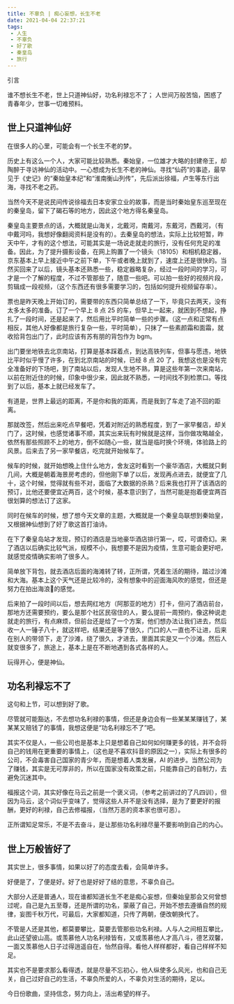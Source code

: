 ```yaml
---
title: 不辜负 | 痴心妄想，长生不老
date: 2021-04-04 22:37:21
tags: 
 - 人生
 - 不辜负
 - 好了歌
 - 秦皇岛
 - 旅行
---
```


引言

谁不想长生不老，世上只道神仙好，功名利禄忘不了；
人世间万般苦恼，困惑了青春年少，世事一切难预料。

## 世上只道神仙好

在很多人的心里，可能会有一个长生不老的梦。

历史上有这么一个人，大家可能比较熟悉。秦始皇，一位雄才大略的封建帝王，却陶醉于寻访神仙的活动中。一心想成为长生不老的神仙。寻找“仙药”的事迹，最早见于《史记》的“秦始皇本纪”和“淮南衡山列传”，先后派出徐福，卢生等东行出海，寻找不老之药。

当然今天不是说民间传说徐福去日本安家立业的故事，而是当时秦始皇东巡至现在的秦皇岛，留下了碣石等的地方，因此这个地方得名秦皇岛。

秦皇岛主要景点的话，大概就是山海关，北戴河，南戴河，东戴河，西戴河，（有中戴河吗，我想好像翻阅资料是没有的）。去秦皇岛的想法，实际上比较短暂，昨天中午，才有的这个想法，可能其实是一场说走就走的旅行，没有任何充足的准备。因此，为了提升摄影设备，在网上购置了一个镜头（18105）和相机稳定器，京东基本上早上接近中午之前下单，下午或者晚上就到了，速度上还是很快的。当然买回来了以后，镜头基本还熟悉一些，稳定器略复杂，经过一段时间的学习，可才是一个了解的程度，不过不管那些了，随意一些吧。可以拍一些好的视频片段，剪辑成一段视频，（这个东西还有很多需要学习的，包括如何提升视频留存率）。

票也是昨天晚上开始订的，需要带的东西只简单总结了一下，毕竟只去两天，没有太多太多的准备。订了一个早上 8 点 25 的车，但早上一起来，就困到不想起，挣扎了一段时间，还是起来了，然后用比平时简单一些的步骤。（这一点和正常有点相反，其他人好像都是旅行复杂一些，平时简单），只抹了一些素颜霜和面霜，就收拾背包出门了，此时应该有苏有朋的背包作为 bgm。

出门要坐地铁去北京南站，打算是基本踩着点，到达高铁列车，但事与愿违，地铁比平时似乎慢了许多，在到北京南站的时候，已经 8 点 20 了，我想这也是没有完全准备好的下场吧，到了南站以后，发现人生地不熟，算是这些年第一次来南站，以前在附近住的时候，印象中很少来，因此就不熟悉，一时间找不到检票口。等找到了以后，基本上就已经发车了。

有道是，世界上最远的距离，不是你和我的距离，而是我到了车走了追不回的距离。

那就改签，然后出来吃点早餐吧，凭着对附近的熟悉程度，到了一家早餐店，却关门了，这时候，也感觉诸事不顺，其实出来玩有时候就是这样，当你做攻略越全，依然有那些照顾不上的地方，倒不如随心一些，就当是临时换个环境，体验路上的风景。后来去了另一家早餐店，吃完就开始候车了。

候车的时候，就开始想晚上住什么地方，舍友这时看到一个豪华酒店，大概就只剩几间，大概是朝着海景房考虑的，但他刚下单了以后，发现再点进去，就便宜了几十，这个时候，觉得就有些不对，面临了大数据的杀熟？后来我也打开了该酒店的预订，比他还要便宜近两百，这个时候，基本意识到了，当然可能是抱着便宜两百很划算的想法订了这家。

同时在候车的时候，想了想今天文章的主题，大概就是一个秦皇岛联想到秦始皇，又根据神仙想到了好了歌这首打油诗。

在下了秦皇岛站才发现，预订的酒店是当地豪华酒店排行第一，哎，可谓奇幻。来了酒店以后确实比较气派，规模不小，我想要不是因为疫情，生意可能会更好吧，就感觉疫情确实影响了很多人。

简单放下背包，就去酒店后面的海滩转了转，正所谓，凭着生活的期待，踏过沙滩和大海。基本上这个天气还是比较冷的，没有想象中的迎面海风吹的感觉，但还是努力在拍出海浪🌊的感觉。

后来拍了一段时间以后，想去网红地方（阿那亚的地方）打卡，但问了酒店前台，那地方还需要预约，要么是那个社区民宿住的人，要么提前一周预约，像这种说走就走的旅行，有点麻烦，但前台还是给了一个方案，他们想办法让我们进去，然后收一人一锤子八十，就这样吧，结果还是等了很久，门口的人一直也不让进，后来在别人的带领下，走了沙滩，绕了很久，才进去，里面其实是又一个沙滩。然后人就变很多了，旅途上，基本上是在不断地遇到各式各样的人。

玩得开心，便是神仙。

## 功名利禄忘不了

这句和上节，可以想到好了歌。

尽管就可能豁达，不去想功名利禄的事情，但还是身边会有一些某某某赚钱了，某某某又赔钱了的事情，我想这便是“功名利禄忘不了”吧。

其实不仅是人，一些公司也是基本上只是想着自己如何如何赚更多的钱，并不会将自己的钱用在更重要的事情上，（这也是不喜欢抖音的原因之一），实际上有很多的公司，不会毒害自己国家的青少年，而是想着人类发展，AI 的进步。当然公司为了赚钱，其实是无可厚非的，所以在国家没有政策之前，只能靠自己的自制力，去避免沉迷其中。

福报这个词，其实好像在马云之前是一个褒义词，（参考之前讲过的了凡四训），但因为马云，这个词似乎变味了，觉得这些人并不是没有选择，是为了要更好的报酬，更好的利禄，自己去修福报，（当然万恶的资本家也很可恶）。

正所谓知足常乐，不是不去奋斗，是让那些功名利禄尽量不要影响到自己的内心。

## 世上万般皆好了

其实世上，很多事情，如果以好了的态度去看，会简单许多。

好便是了，了便是好。好了也是好好了结的意思，不辜负自己。

大部分人还是普通人，现在谁都知道长生不老是痴心妄想，但秦始皇那会又何曾想过呢，自己是九五至尊，还是所谓的功名，蒙蔽了自己，开始不想去遵循自然的规律，妄图千秋万代，可最后，大家都知道，只传了两朝，便改朝换代了。

不管是人还是其他，都莫要攀比，莫要去管那些功名利禄。人与人之间相互攀比，此山还望彼山高。或羡慕他人功名利禄皆有，又或羡慕他人才高八斗，德艺双馨，一面又羡慕他人日子过得逍遥自在，怡然自得。看他人样样都好，看自己样样不知足。

其实也不是要求那么看得透，就是尽量不忘初心，他人纵使多么风光，也和自己无关，自己过好自己的生活，不辜负所爱的人，不辜负对生活的期待，足以。

今日份歌曲，坚持信念，努力向上，活出希望的样子。
